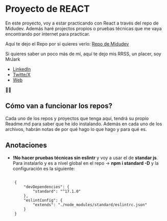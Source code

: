 # Proyecto de REACT

En este proyecto, voy a estar practicando con React a través del repo de Midudev. Además haré projectos propios o pruebas técnicas que me vaya encontrando por internet para practicar.

Aquí te dejo el Repo por si quieres verlo: [Repo de Midudev](https://github.com/midudev/aprendiendo-react)

Si quieres saber un poco más de mí, aquí te dejo mis RRSS, un placer, soy MrJark

- [LinkedIn](https://www.linkedin.com/in/mrjark/)
- [Twitte/X](https://twitter.com/mrjark_)
- [Web](https://mrjark.com)

🤘🏼

## Cómo van a funcionar los repos?

Cada uno de los repos y proyectos que tenga aquí, tendrá su propio Readme.md para saber que he ido instalando. Además en cada uno de los archivos, habrán notas de por qué hago lo que hago y para qué es.

## Anotaciones

- **!No hacer pruebas técnicas sin eslintr** y voy a usar el de **standar js**. Para instalarlo y es a nivel global en el repo -> **npm i standard -D** y la configuración es la siguiente:

<code>
    {
        "devDependencies": {
            "standard": "^17.1.0"
        },
        "eslintConfig": {
            "extends": "./node_modules/standard/eslintrc.json"
        }
    }
</code>
